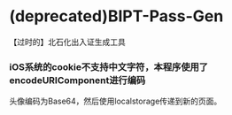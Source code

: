 # (deprecated)BIPT-Pass-Gen
【过时的】北石化出入证生成工具

### iOS系统的cookie不支持中文字符，本程序使用了encodeURIComponent进行编码

头像编码为Base64，然后使用localstorage传递到新的页面。
